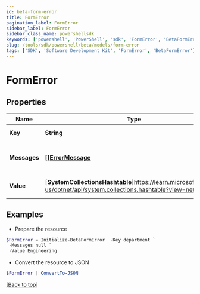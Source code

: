 ```yaml
---
id: beta-form-error
title: FormError
pagination_label: FormError
sidebar_label: FormError
sidebar_class_name: powershellsdk
keywords: ['powershell', 'PowerShell', 'sdk', 'FormError', 'BetaFormError']
slug: /tools/sdk/powershell/beta/models/form-error
tags: ['SDK', 'Software Development Kit', 'FormError', 'BetaFormError']
---
```


# FormError

## Properties

| Name | Type | Description | Notes |
| --- | --- | --- | --- |
| **Key** | **String** | Key is the technical key | [optional] |
| **Messages** | [**[]ErrorMessage**](error-message) | Messages is a list of web.ErrorMessage items | [optional] |
| **Value** | [**SystemCollectionsHashtable**]https://learn.microsoft.com/en-us/dotnet/api/system.collections.hashtable?view=net-9.0 | Value is the value associated with a Key | [optional] |

## Examples

- Prepare the resource

```powershell
$FormError = Initialize-BetaFormError  -Key department `
 -Messages null `
 -Value Engineering
```

- Convert the resource to JSON

```powershell
$FormError | ConvertTo-JSON
```

[[Back to top]](#)
